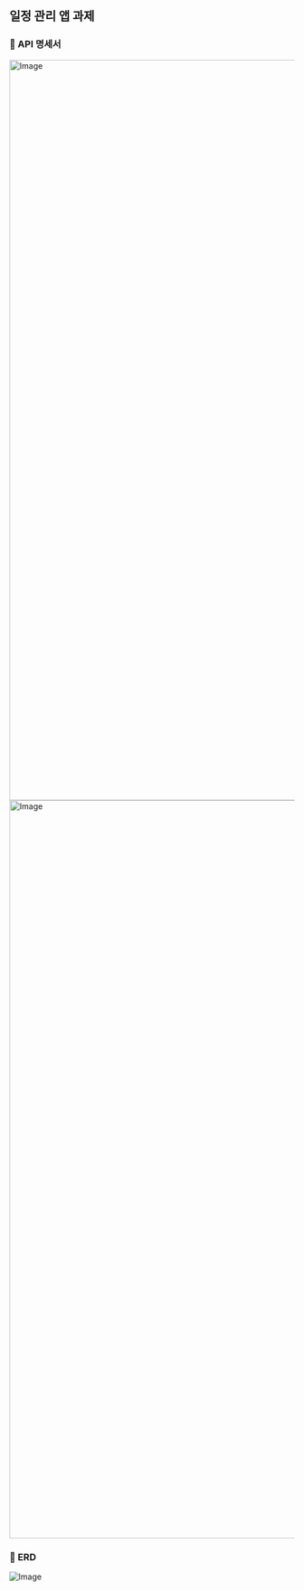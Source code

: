 ## 일정 관리 앱 과제
### 🚀 API 명세서
<img width="1309" alt="Image" src="https://github.com/user-attachments/assets/be258a6c-03f7-4c5e-b986-1e8a6ccdb41d" />
<img width="1305" alt="Image" src="https://github.com/user-attachments/assets/d785334f-daef-4890-b5fc-3587dc0d2ec4" />

### 🚀 ERD
![Image](https://github.com/user-attachments/assets/0dff8219-4cd4-4eff-9fd2-abe7a27bcd3e)